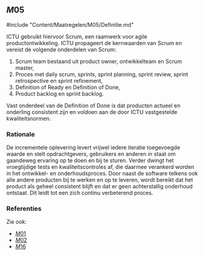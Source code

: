 ## $M05$

#include "Content/Maatregelen/M05/Definitie.md"

ICTU gebruikt hiervoor Scrum, een raamwerk voor agile productontwikkeling. ICTU propageert de kernwaarden van Scrum en vereist de volgende onderdelen van Scrum:

1. Scrum team bestaand uit product owner, ontwikkelteam en Scrum master,
2. Proces met daily scrum, sprints, sprint planning, sprint review, sprint retrospective en sprint refinement,
3. Definition of Ready en Definition of Done,
4. Product backlog en sprint backlog.

Vast onderdeel van de Definition of Done is dat producten actueel en onderling consistent zijn en voldoen aan de door ICTU vastgestelde kwaliteitsnormen.

### Rationale

De incrementele oplevering levert vrijwel iedere iteratie toegevoegde waarde en stelt opdrachtgevers, gebruikers en anderen in staat om gaandeweg ervaring op te doen en bij te sturen. Verder dwingt het vroegtijdige tests en kwaliteitscontroles af, die daarmee verankerd worden in het ontwikkel- en onderhoudsproces. Door naast de software telkens ook alle andere producten bij te werken en op te leveren, wordt bereikt dat het product als geheel consistent blijft en dat er geen achterstallig onderhoud ontstaat. Dit leidt tot een zich continu verbeterend proces.

### Referenties

Zie ook:

* [$M01$](#m01)
* [$M02$](#m02)
* [$M16$](#m16)
